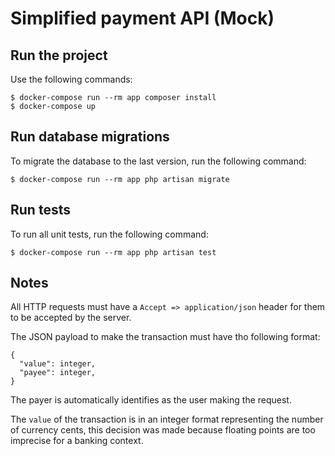 # Simplified payment API (Mock)

## Run the project
Use the following commands:
```
$ docker-compose run --rm app composer install
$ docker-compose up
```

## Run database migrations
To migrate the database to the last version, run the following command:
```
$ docker-compose run --rm app php artisan migrate
```

## Run tests
To run all unit tests, run the following command:
```
$ docker-compose run --rm app php artisan test
```

## Notes

All HTTP requests must have a `Accept => application/json` header for them to be accepted by the server.

The JSON payload to make the transaction must have tho following format:
```
{
  "value": integer,
  "payee": integer,
}
```

The payer is automatically identifies as the user making the request. 

The `value` of the transaction is in an integer format representing the number of currency cents, this decision was made because floating points are too imprecise for a banking context.